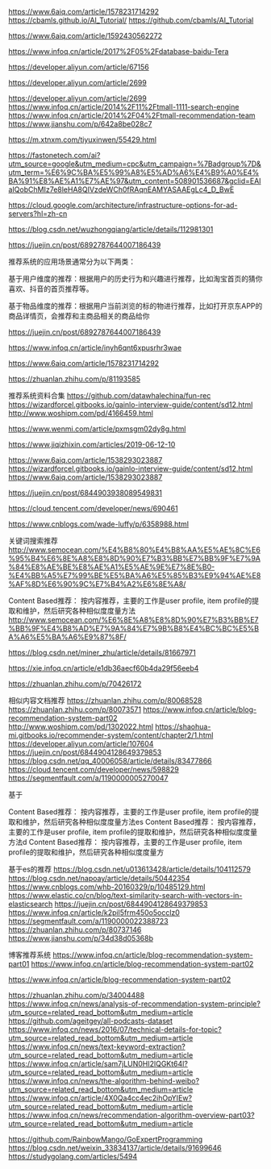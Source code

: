 https://www.6aiq.com/article/1578231714292
https://cbamls.github.io/AI_Tutorial/
https://github.com/cbamls/AI_Tutorial

https://www.6aiq.com/article/1592430562272

https://www.infoq.cn/article/2017%2F05%2Fdatabase-baidu-Tera

https://developer.aliyun.com/article/67156

https://developer.aliyun.com/article/2699

https://developer.aliyun.com/article/2699
https://www.infoq.cn/article/2014%2F11%2Ftmall-1111-search-engine
https://www.infoq.cn/article/2014%2F04%2Ftmall-recommendation-team
https://www.jianshu.com/p/642a8be028c7

https://m.xtnxm.com/tiyuxinwen/55429.html


https://fastonetech.com/ai?utm_source=google&utm_medium=cpc&utm_campaign=%7Badgroup%7D&utm_term=%E6%9C%BA%E5%99%A8%E5%AD%A6%E4%B9%A0%E4%BA%91%E8%AE%A1%E7%AE%97&utm_content=508901536687&gclid=EAIaIQobChMIz7e8leHA8QIVzdeWCh0fRAqnEAMYASAAEgLc4_D_BwE


https://cloud.google.com/architecture/infrastructure-options-for-ad-servers?hl=zh-cn

https://blog.csdn.net/wuzhongqiang/article/details/112981301



https://juejin.cn/post/6892787644007186439


推荐系统的应用场景通常分为以下两类：

基于用户维度的推荐：根据用户的历史行为和兴趣进行推荐，比如淘宝首页的猜你喜欢、抖音的首页推荐等。

基于物品维度的推荐：根据用户当前浏览的标的物进行推荐，比如打开京东APP的商品详情页，会推荐和主商品相关的商品给你

https://juejin.cn/post/6892787644007186439

https://www.infoq.cn/article/inyh6qnt6xpusrhr3wae

https://www.6aiq.com/article/1578231714292

https://zhuanlan.zhihu.com/p/81193585


推荐系统资料合集
https://github.com/datawhalechina/fun-rec
https://wizardforcel.gitbooks.io/gainlo-interview-guide/content/sd12.html
http://www.woshipm.com/pd/4166459.html

https://www.wenmi.com/article/pxmsgm02dy8g.html


https://www.jiqizhixin.com/articles/2019-06-12-10



https://www.6aiq.com/article/1538293023887
https://wizardforcel.gitbooks.io/gainlo-interview-guide/content/sd12.html
https://www.6aiq.com/article/1538293023887

https://juejin.cn/post/6844903938089549831



https://cloud.tencent.com/developer/news/690461

https://www.cnblogs.com/wade-luffy/p/6358988.html

关键词搜索推荐
http://www.semocean.com/%E4%B8%80%E4%B8%AA%E5%AE%8C%E6%95%B4%E6%8E%A8%E8%8D%90%E7%B3%BB%E7%BB%9F%E7%9A%84%E8%AE%BE%E8%AE%A1%E5%AE%9E%E7%8E%B0-%E4%BB%A5%E7%99%BE%E5%BA%A6%E5%85%B3%E9%94%AE%E8%AF%8D%E6%90%9C%E7%B4%A2%E6%8E%A8/

Content Based推荐： 按内容推荐，主要的工作是user profile, item profile的提取和维护，然后研究各种相似度度量方法
http://www.semocean.com/%E6%8E%A8%E8%8D%90%E7%B3%BB%E7%BB%9F%E4%B8%AD%E7%9A%84%E7%9B%B8%E4%BC%BC%E5%BA%A6%E5%BA%A6%E9%87%8F/

https://blog.csdn.net/miner_zhu/article/details/81667971

https://xie.infoq.cn/article/e1db36aecf60b4da29f56eeb4

https://zhuanlan.zhihu.com/p/70426172



相似内容文档推荐
https://zhuanlan.zhihu.com/p/80068528
https://zhuanlan.zhihu.com/p/80073571
https://www.infoq.cn/article/blog-recommendation-system-part02
http://www.woshipm.com/pd/1302022.html
https://shaohua-mi.gitbooks.io/recommender-system/content/chapter2/1.html
https://developer.aliyun.com/article/107604
https://juejin.cn/post/6844904128649379853
https://blog.csdn.net/qq_40006058/article/details/83477866
https://cloud.tencent.com/developer/news/598829
https://segmentfault.com/a/1190000005270047


基于

Content Based推荐： 按内容推荐，主要的工作是user profile, item profile的提取和维护，然后研究各种相似度度量方法es
Content Based推荐： 按内容推荐，主要的工作是user profile, item profile的提取和维护，然后研究各种相似度度量方法d
Content Based推荐： 按内容推荐，主要的工作是user profile, item profile的提取和维护，然后研究各种相似度度量方



基于es的推荐
https://blog.csdn.net/u013613428/article/details/104112579
https://blog.csdn.net/napoay/article/details/50442354
https://www.cnblogs.com/whb-20160329/p/10485129.html
https://www.elastic.co/cn/blog/text-similarity-search-with-vectors-in-elasticsearch
https://juejin.cn/post/6844904128649379853
https://www.infoq.cn/article/k2pil5frm450o5occlz0
https://segmentfault.com/a/1190000022388723
https://zhuanlan.zhihu.com/p/80737146
https://www.jianshu.com/p/34d38d05368b


博客推荐系统
https://www.infoq.cn/article/blog-recommendation-system-part01
https://www.infoq.cn/article/blog-recommendation-system-part02


https://www.infoq.cn/article/blog-recommendation-system-part02



https://zhuanlan.zhihu.com/p/34004488
https://www.infoq.cn/news/analysis-of-recommendation-system-principle?utm_source=related_read_bottom&utm_medium=article
https://github.com/ageitgey/all-podcasts-dataset
https://www.infoq.cn/news/2016/07/technical-details-for-topic?utm_source=related_read_bottom&utm_medium=article
https://www.infoq.cn/news/text-keyword-extraction?utm_source=related_read_bottom&utm_medium=article
https://www.infoq.cn/article/sam7jLUN0HI2lQGKt64l?utm_source=related_read_bottom&utm_medium=article
https://www.infoq.cn/news/the-algorithm-behind-weibo?utm_source=related_read_bottom&utm_medium=article
https://www.infoq.cn/article/4X0Qa4cc4ec2ihOpYIEw?utm_source=related_read_bottom&utm_medium=article
https://www.infoq.cn/news/recommendation-algorithm-overview-part03?utm_source=related_read_bottom&utm_medium=article





https://github.com/RainbowMango/GoExpertProgramming
https://blog.csdn.net/weixin_33834137/article/details/91699646
https://studygolang.com/articles/5494
